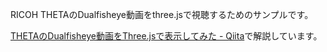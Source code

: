 RICOH THETAのDualfisheye動画をthree.jsで視聴するためのサンプルです。

[THETAのDualfisheye動画をThree.jsで表示してみた - Qiita](http://qiita.com/mechamogera/items/b6eb59912748bbbd7e5d)で解説しています。